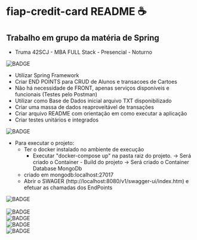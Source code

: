 # fiap-credit-card README ☕

## Trabalho em grupo da matéria de Spring

- Truma 42SCJ - MBA FULL Stack - Presencial - Noturno

![BADGE](https://img.shields.io/static/v1?label=>>&message=DEFINICOES&color=yellowgreen&style=plastic&logo=)

- Utilizar Spring Framework
- Criar END POINTS para CRUD de Alunos e transacoes de Cartoes
- Não há necessidade de FRONT, apenas serviços disponíveis e funcionais (Testes pelo Postman)
- Utilizar como Base de Dados inicial arquivo TXT disponibilizado
- Criar uma massa de dados reaproveitável de transações
- Criar arquivo README com orientação em como executar a aplicação
- Criar testes unitários e integrados
  
![BADGE](https://img.shields.io/static/v1?label=>>&message=ORIENTAÇÕES&color=yellowgreen&style=plastic&logo=)

- Para executar o projeto:
  - Ter o docker instalado no ambiente de execução
    - Executar "docker-compose up" na pasta raiz do projeto.
  -> Será criado o Container - Build do projeto
  -> Será criado o Container Database MongoDb
  - criado em mongodb:localhost:27017
  - Abrir o SWAGER (http://localhost:8080/v1/swagger-ui/index.htm) e efetuar as chamadas dos EndPoints 

![BADGE](https://img.shields.io/static/v1?label=>>&message=INTEGRANTES&color=yellowgreen&style=plastic&logo=)
\
\
![BADGE](https://img.shields.io/static/v1?label=*&message=Ricardo&nbsp;Lacerda-343169&color=informational)\
![BADGE](https://img.shields.io/static/v1?label=*&message=Marcos&nbsp;Porto-343447&color=informational)\
![BADGE](https://img.shields.io/static/v1?label=*&message=Gabriel&nbsp;Batalha-343023&color=informational)\
![BADGE](https://img.shields.io/static/v1?label=*&message=Juscelino&nbsp;Carvalho-342573&color=informational)
